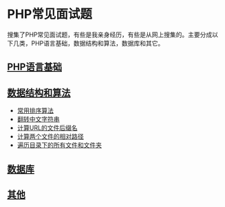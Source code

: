# PHP常见面试题

搜集了PHP常见面试题，有些是我亲身经历，有些是从网上搜集的。主要分成以下几类，PHP语言基础，数据结构和算法，数据库和其它。

## [PHP语言基础]()

## [数据结构和算法]()

- [常用排序算法](https://github.com/Twei1994/Sort-Algorithms-written-by-PHP)
- [翻转中文字符串]()
- [计算URL的文件后缀名]()
- [计算两个文件的相对路径]()
- [遍历目录下的所有文件和文件夹]()

## [数据库]()

## [其他]()
